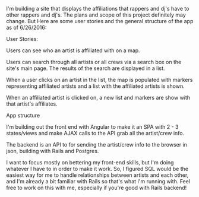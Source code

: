 I'm building a site that displays the affiliations that rappers and dj's have to other rappers and dj's.
The plans and scope of this project definitely may change.  But Here are some user stories and
the general structure of the app as of 6/26/2016:

User Stories:

Users can see who an artist is affiliated with on a map.

Users can search through all artists or all crews via a search box on the site's main page.
The results of the search are displayed in a list.

When a user clicks on an artist in the list, the map is populated with markers
representing affiliated artists and a list with the affiliated artists is shown.

When an affiliated artist is clicked on, a new list and markers are show with that
artist's affiliates.

App structure

I'm building out the front end with Angular to make it an SPA with 2 - 3 states/views
and make AJAX calls to the API grab all the artist/crew info.

The backend is an API to for sending the artist/crew info to the browser in json,
building with Rails and Postgres.

I want to focus mostly on bettering my front-end skills, but I'm doing whatever I have to
in order to make it work.  So, I figured SQL would be the easiest way for me to
handle relationships between artists and each other, and I'm already a bit familiar
with Rails so that's what I'm running with.  Feel free to work on this with me,
especially if you're good with Rails backend!     
